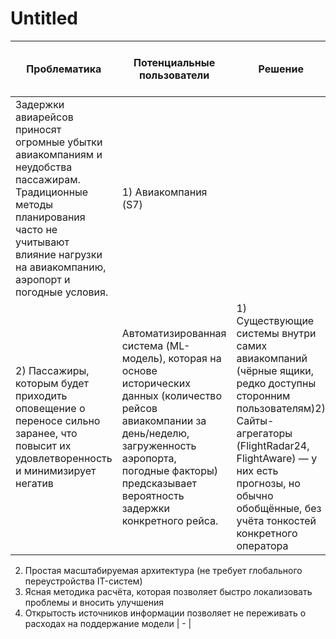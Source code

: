 # Untitled

| **Проблематика** | **Потенциальные пользователи** | **Решение** | **Конкуренты** | **Уникальность решения** | **Ссылка на видео с демонстрацией продукта** |
| --- | --- | --- | --- | --- | --- |
| Задержки авиарейсов приносят огромные убытки авиакомпаниям и неудобства пассажирам. Традиционные методы планирования часто не учитывают влияние нагрузки на авиакомпанию, аэропорт и погодные условия. | 1) Авиакомпания (S7)
2) Пассажиры, которым будет приходить оповещение о переносе сильно заранее, что повысит их удовлетворенность и минимизирует негатив | Автоматизированная система (ML-модель), которая на основе исторических данных (количество рейсов авиакомпании за день/неделю, загруженность аэропорта, погодные факторы) предсказывает вероятность задержки конкретного рейса. | 1) Существующие системы внутри самих авиакомпаний (чёрные ящики, редко доступны сторонним пользователям)2) Сайты-агрегаторы (FlightRadar24, FlightAware) — у них есть прогнозы, но обычно обобщённые, без учёта тонкостей конкретного оператора | 1) Интеграция нескольких факторов (нагрузка на авиакомпанию и аэропорт + погода) в одной модели
2) Простая масштабируемая архитектура (не требует глобального переустройства IT-систем)
3) Ясная методика расчёта, которая позволяет быстро локализовать проблемы и вносить улучшения
4) Открытость источников информации позволяет не переживать о расходах на поддержание модели | - |